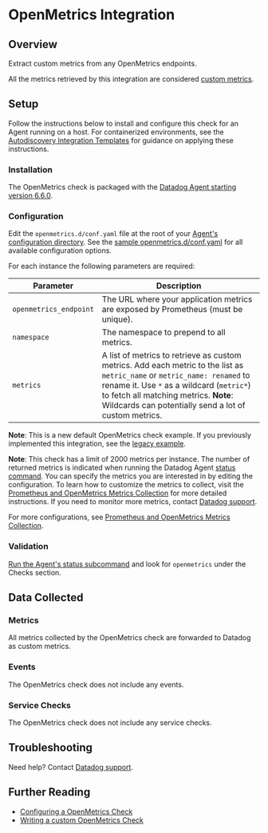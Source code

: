 # OpenMetrics Integration

## Overview

Extract custom metrics from any OpenMetrics endpoints.

<div class="alert alert-warning">All the metrics retrieved by this integration are considered <a href="https://docs.datadoghq.com/developers/metrics/custom_metrics">custom metrics</a>.</div>

## Setup

Follow the instructions below to install and configure this check for an Agent running on a host. For containerized environments, see the [Autodiscovery Integration Templates][2] for guidance on applying these instructions.

### Installation

The OpenMetrics check is packaged with the [Datadog Agent starting version 6.6.0][3].

### Configuration

Edit the `openmetrics.d/conf.yaml` file at the root of your [Agent's configuration directory][4]. See the [sample openmetrics.d/conf.yaml][5] for all available configuration options.

For each instance the following parameters are required:

| Parameter        | Description                                                                                                                                                                                                                                                              |
| ---------------- | ------------------------------------------------------------------------------------------------------------------------------------------------------------------------------------------------------------------------------------------------------------------------ |
| `openmetrics_endpoint` | The URL where your application metrics are exposed by Prometheus (must be unique).                                                                                                                         |
| `namespace`      | The namespace to prepend to all metrics.                                                                                                                                                                                                                                 |
| `metrics`        | A list of metrics to retrieve as custom metrics. Add each metric to the list as `metric_name` or `metric_name: renamed` to rename it. Use `*` as a wildcard (`metric*`) to fetch all matching metrics. **Note**: Wildcards can potentially send a lot of custom metrics. |

**Note**: This is a new default OpenMetrics check example. If you previously implemented this integration, see the [legacy example][11].

**Note**: This check has a limit of 2000 metrics per instance. The number of returned metrics is indicated when running the Datadog Agent [status command][6]. You can specify the metrics you are interested in by editing the configuration. To learn how to customize the metrics to collect, visit the [Prometheus and OpenMetrics Metrics Collection][10] for more detailed instructions. If you need to monitor more metrics, contact [Datadog support][7].

For more configurations, see [Prometheus and OpenMetrics Metrics Collection][10].

### Validation

[Run the Agent's status subcommand][6] and look for `openmetrics` under the Checks section.

## Data Collected

### Metrics

All metrics collected by the OpenMetrics check are forwarded to Datadog as custom metrics.

### Events

The OpenMetrics check does not include any events.

### Service Checks

The OpenMetrics check does not include any service checks.

## Troubleshooting

Need help? Contact [Datadog support][7].

## Further Reading

- [Configuring a OpenMetrics Check][8]
- [Writing a custom OpenMetrics Check][9]

[2]: https://docs.datadoghq.com/agent/kubernetes/integrations/
[3]: https://docs.datadoghq.com/getting_started/integrations/prometheus/?tab=docker#configuration
[4]: https://docs.datadoghq.com/agent/guide/agent-configuration-files/#agent-configuration-directory
[5]: https://github.com/DataDog/integrations-core/blob/master/openmetrics/datadog_checks/openmetrics/data/conf.yaml.example
[6]: https://docs.datadoghq.com/agent/guide/agent-commands/#agent-status-and-information
[7]: https://docs.datadoghq.com/help/
[8]: https://docs.datadoghq.com/agent/openmetrics/
[9]: https://docs.datadoghq.com/developers/openmetrics/
[10]: https://docs.datadoghq.com/getting_started/integrations/prometheus/
[11]: https://github.com/DataDog/integrations-core/blob/7.30.x/openmetrics/datadog_checks/openmetrics/data/conf.yaml.example
